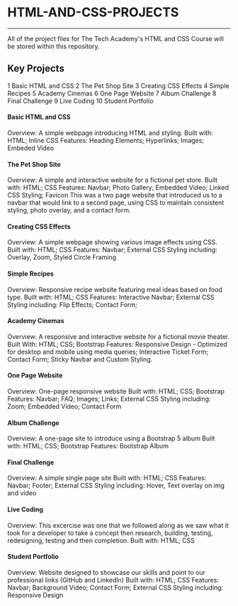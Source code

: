 # HTML-AND-CSS-PROJECTS
<hr>
All of the project files for The Tech Academy's HTML and CSS Course will be stored within this repository.

## Key Projects
1 Basic HTML and CSS
2 The Pet Shop Site
3 Creating CSS Effects
4 Simple Recipes
5 Academy Cinemas
6 One Page Website
7 Album Challenge
8 Final Challenge
9 Live Coding
10 Student Portfolio


#### Basic HTML and CSS
Overview: A simple webpage introducing HTML and styling.
Built with: HTML; Inline CSS
Features: Heading Elements; Hyperlinks; Images; Embeded Video
#### The Pet Shop Site
Overview: A simple and interactive website for a fictional pet store.
Built with: HTML; CSS
Features: Navbar; Photo Gallery; Embedded Video; Linked CSS Styling; Favicon
This was a two page website that introduced us to a navbar that would link to a second page, using CSS to maintain consistent styling, photo overlay, and a contact form.
#### Creating CSS Effects
Overview: A simple webpage showing various image effects using CSS.
Built with: HTML; CSS
Features: Navbar; External CSS Styling including: Overlay, Zoom, Styled Circle Framing
#### Simple Recipes
Overview: Responsive recipe website featuring meal ideas based on food type.
Built with: HTML; CSS
Features: Interactive Navbar; External CSS Styling including: Flip Effects; Contact Form; 
#### Academy Cinemas
Overview: A responsive and interactive website for a fictional movie theater.
Built With: HTML; CSS; Bootstrap
Features: Responsive Design - Optimized for desktop and mobile using media queries; Interactive Ticket Form; Contact Form; Sticky Navbar and Custom Styling.
#### One Page Website
Overview: One-page responsive website
Built with: HTML; CSS; Bootstrap
Features: Navbar; FAQ; Images; Links; External CSS Styling including: Zoom; Embedded Video; Contact Form
#### Album Challenge
Overview: A one-page site to introduce using a Bootstrap 5 album
Built with: HTML; CSS; Bootstrap
Features: Bootstrap Album
#### Final Challenge
Overview: A simple single page site
Built with: HTML; CSS
Features: Navbar; Footer; External CSS Styling including: Hover,  Text overlay on img and video
#### Live Coding
Overview: This excercise was one that we followed along as we saw what it took for a developer to take a concept then research, building, testing, redesigning, testing and then completion.
Built with: HTML; CSS
#### Student Portfolio
Overview: Website designed to showcase our skills and point to our professional links (GitHub and LinkedIn)
Built with: HTML; CSS
Features: Navbar; Background Video; Contact Form; External CSS Styling including: Responsive Design
